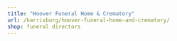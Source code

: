 ```yaml
---
title: "Hoover Funeral Home & Crematory"
url: /harrisburg/hoover-funeral-home-and-crematory/
shop: funeral directors
---
```

